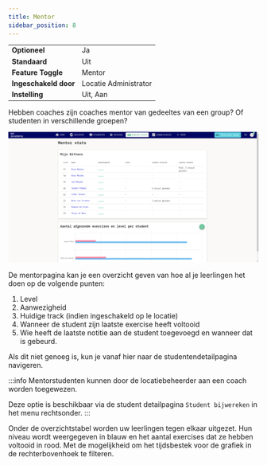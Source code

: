 ```yaml
---
title: Mentor
sidebar_position: 8
---
```


|                       |                       |
|-----------------------|-----------------------|
| **Optioneel**         | Ja                    |
| **Standaard**         | Uit                   |
| **Feature Toggle**    | Mentor                |
| **Ingeschakeld door** | Locatie Administrator |
| **Instelling**        | Uit, Aan              |

Hebben coaches zijn coaches mentor van gedeeltes van een group? Of studenten in verschillende groepen?

![Mentor overview](/img/staff/coaches/mentor/mentor-overview.png)

De mentorpagina kan je een overzicht geven van hoe al je leerlingen het doen op de volgende punten:

1. Level
2. Aanwezigheid
3. Huidige track (indien ingeschakeld op le locatie)
4. Wanneer de student zijn laatste exercise heeft voltooid
5. Wie heeft de laatste notitie aan de student toegevoegd en wanneer dat is gebeurd.

Als dit niet genoeg is, kun je vanaf hier naar de studentendetailpagina navigeren.

:::info
Mentorstudenten kunnen door de locatiebeheerder aan een coach worden toegewezen.

Deze optie is beschikbaar via de student detailpagina `Student bijwereken` in het menu rechtsonder.
:::

Onder de overzichtstabel worden uw leerlingen tegen elkaar uitgezet.
Hun niveau wordt weergegeven in blauw en het aantal exercises dat ze hebben voltooid in rood.
Met de mogelijkheid om het tijdsbestek voor de grafiek in de rechterbovenhoek te filteren.
